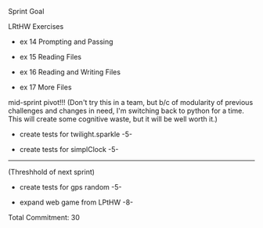 Sprint Goal
 
LRtHW Exercises

- ex 14 Prompting and Passing

- ex 15 Reading Files

- ex 16 Reading and Writing Files

- ex 17 More Files


mid-sprint pivot!!! (Don't try this in a team, but b/c of modularity of previous challenges and changes in need, I'm switching back to python for a time. This will create some cognitive waste, but it will be well worth it.)

- create tests for twilight.sparkle -5-

- create tests for simplClock -5-

***
(Threshhold of next sprint)

- create tests for gps random -5-

- expand web game from LPtHW -8-

Total Commitment: 30
